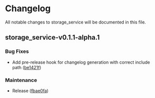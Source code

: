 # Changelog
All notable changes to storage_service will be documented in this file.
## storage_service-v0.1.1-alpha.1


### Bug Fixes

- Add pre-release hook for changelog generation with correct include path ([be1421f](https://github.com/mag1cfrog/stock_trading_bot/commit/be1421fa5ce433522cd839577ca3381f5f5ec42f))


### Maintenance

- Release ([fbae0fa](https://github.com/mag1cfrog/stock_trading_bot/commit/fbae0fae1aee46c69954d73a2b043d3a86c45ffd))

